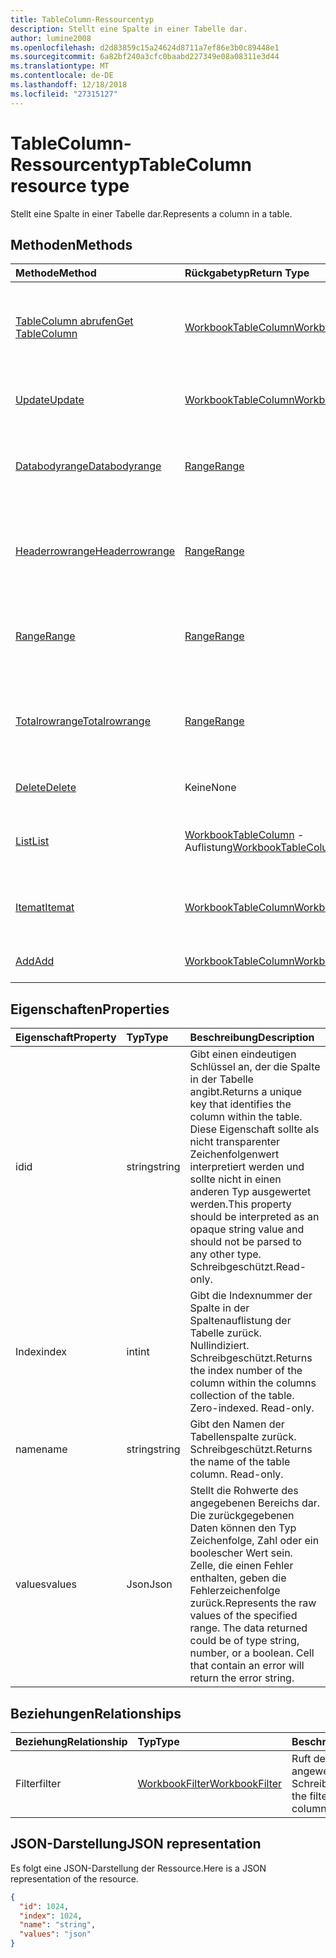 ```yaml
---
title: TableColumn-Ressourcentyp
description: Stellt eine Spalte in einer Tabelle dar.
author: lumine2008
ms.openlocfilehash: d2d83859c15a24624d8711a7ef86e3b0c89448e1
ms.sourcegitcommit: 6a82bf240a3cfc0baabd227349e08a08311e3d44
ms.translationtype: MT
ms.contentlocale: de-DE
ms.lasthandoff: 12/18/2018
ms.locfileid: "27315127"
---
```

# <a name="tablecolumn-resource-type"></a><span data-ttu-id="0dd6f-103">TableColumn-Ressourcentyp</span><span class="sxs-lookup"><span data-stu-id="0dd6f-103">TableColumn resource type</span></span>

<span data-ttu-id="0dd6f-104">Stellt eine Spalte in einer Tabelle dar.</span><span class="sxs-lookup"><span data-stu-id="0dd6f-104">Represents a column in a table.</span></span>


## <a name="methods"></a><span data-ttu-id="0dd6f-105">Methoden</span><span class="sxs-lookup"><span data-stu-id="0dd6f-105">Methods</span></span>

| <span data-ttu-id="0dd6f-106">Methode</span><span class="sxs-lookup"><span data-stu-id="0dd6f-106">Method</span></span>           | <span data-ttu-id="0dd6f-107">Rückgabetyp</span><span class="sxs-lookup"><span data-stu-id="0dd6f-107">Return Type</span></span>    |<span data-ttu-id="0dd6f-108">Beschreibung</span><span class="sxs-lookup"><span data-stu-id="0dd6f-108">Description</span></span>|
|:---------------|:--------|:----------|
|[<span data-ttu-id="0dd6f-109">TableColumn abrufen</span><span class="sxs-lookup"><span data-stu-id="0dd6f-109">Get TableColumn</span></span>](../api/tablecolumn-get.md) | [<span data-ttu-id="0dd6f-110">WorkbookTableColumn</span><span class="sxs-lookup"><span data-stu-id="0dd6f-110">WorkbookTableColumn</span></span>](tablecolumn.md) |<span data-ttu-id="0dd6f-111">Dient zum Lesen der Eigenschaften und der Beziehungen des tableColumn-Objekts.</span><span class="sxs-lookup"><span data-stu-id="0dd6f-111">Read properties and relationships of tableColumn object.</span></span>|
|[<span data-ttu-id="0dd6f-112">Update</span><span class="sxs-lookup"><span data-stu-id="0dd6f-112">Update</span></span>](../api/tablecolumn-update.md) | [<span data-ttu-id="0dd6f-113">WorkbookTableColumn</span><span class="sxs-lookup"><span data-stu-id="0dd6f-113">WorkbookTableColumn</span></span>](tablecolumn.md) |<span data-ttu-id="0dd6f-114">Dient zum Aktualisieren des TableColumn-Objekts.</span><span class="sxs-lookup"><span data-stu-id="0dd6f-114">Update TableColumn object.</span></span> |
|[<span data-ttu-id="0dd6f-115">Databodyrange</span><span class="sxs-lookup"><span data-stu-id="0dd6f-115">Databodyrange</span></span>](../api/tablecolumn-databodyrange.md)|[<span data-ttu-id="0dd6f-116">Range</span><span class="sxs-lookup"><span data-stu-id="0dd6f-116">Range</span></span>](range.md)|<span data-ttu-id="0dd6f-117">Ruft das Bereichsobjekt ab, das mit dem Datenteil der Spalte verknüpft ist.</span><span class="sxs-lookup"><span data-stu-id="0dd6f-117">Gets the range object associated with the data body of the column.</span></span>|
|[<span data-ttu-id="0dd6f-118">Headerrowrange</span><span class="sxs-lookup"><span data-stu-id="0dd6f-118">Headerrowrange</span></span>](../api/tablecolumn-headerrowrange.md)|[<span data-ttu-id="0dd6f-119">Range</span><span class="sxs-lookup"><span data-stu-id="0dd6f-119">Range</span></span>](range.md)|<span data-ttu-id="0dd6f-120">Ruft das Bereichsobjekt ab, das mit der Überschriftenzeile der Spalte verknüpft ist.</span><span class="sxs-lookup"><span data-stu-id="0dd6f-120">Gets the range object associated with the header row of the column.</span></span>|
|[<span data-ttu-id="0dd6f-121">Range</span><span class="sxs-lookup"><span data-stu-id="0dd6f-121">Range</span></span>](../api/tablecolumn-range.md)|[<span data-ttu-id="0dd6f-122">Range</span><span class="sxs-lookup"><span data-stu-id="0dd6f-122">Range</span></span>](range.md)|<span data-ttu-id="0dd6f-123">Ruft das Bereichsobjekt ab, das mit der gesamten Spalte verknüpft ist.</span><span class="sxs-lookup"><span data-stu-id="0dd6f-123">Gets the range object associated with the entire column.</span></span>|
|[<span data-ttu-id="0dd6f-124">Totalrowrange</span><span class="sxs-lookup"><span data-stu-id="0dd6f-124">Totalrowrange</span></span>](../api/tablecolumn-totalrowrange.md)|[<span data-ttu-id="0dd6f-125">Range</span><span class="sxs-lookup"><span data-stu-id="0dd6f-125">Range</span></span>](range.md)|<span data-ttu-id="0dd6f-126">Ruft das Bereichsobjekt ab, das mit der Ergebniszeile der Spalte verknüpft ist.</span><span class="sxs-lookup"><span data-stu-id="0dd6f-126">Gets the range object associated with the totals row of the column.</span></span>|
|[<span data-ttu-id="0dd6f-127">Delete</span><span class="sxs-lookup"><span data-stu-id="0dd6f-127">Delete</span></span>](../api/tablecolumn-delete.md)|<span data-ttu-id="0dd6f-128">Keine</span><span class="sxs-lookup"><span data-stu-id="0dd6f-128">None</span></span>|<span data-ttu-id="0dd6f-129">Löscht die Spalte aus der Tabelle.</span><span class="sxs-lookup"><span data-stu-id="0dd6f-129">Deletes the column from the table.</span></span>|
|[<span data-ttu-id="0dd6f-130">List</span><span class="sxs-lookup"><span data-stu-id="0dd6f-130">List</span></span>](../api/tablecolumn-list.md) | <span data-ttu-id="0dd6f-131">[WorkbookTableColumn](tablecolumn.md) -Auflistung</span><span class="sxs-lookup"><span data-stu-id="0dd6f-131">[WorkbookTableColumn](tablecolumn.md) collection</span></span> |<span data-ttu-id="0dd6f-132">Dient zum Abrufen der tableColumn-Objektsammlung.</span><span class="sxs-lookup"><span data-stu-id="0dd6f-132">Get tableColumn object collection.</span></span> |
|[<span data-ttu-id="0dd6f-133">Itemat</span><span class="sxs-lookup"><span data-stu-id="0dd6f-133">Itemat</span></span>](../api/tablecolumncollection-itemat.md)|[<span data-ttu-id="0dd6f-134">WorkbookTableColumn</span><span class="sxs-lookup"><span data-stu-id="0dd6f-134">WorkbookTableColumn</span></span>](tablecolumn.md)|<span data-ttu-id="0dd6f-135">Ruft eine Spalte anhand ihrer Position in der Auflistung ab.</span><span class="sxs-lookup"><span data-stu-id="0dd6f-135">Gets a column based on its position in the collection.</span></span>|
|[<span data-ttu-id="0dd6f-136">Add</span><span class="sxs-lookup"><span data-stu-id="0dd6f-136">Add</span></span>](../api/tablecolumncollection-add.md)|[<span data-ttu-id="0dd6f-137">WorkbookTableColumn</span><span class="sxs-lookup"><span data-stu-id="0dd6f-137">WorkbookTableColumn</span></span>](tablecolumn.md)|<span data-ttu-id="0dd6f-138">Fügt der Tabelle eine neue Spalte hinzu.</span><span class="sxs-lookup"><span data-stu-id="0dd6f-138">Adds a new column to the table.</span></span>|

## <a name="properties"></a><span data-ttu-id="0dd6f-139">Eigenschaften</span><span class="sxs-lookup"><span data-stu-id="0dd6f-139">Properties</span></span>
| <span data-ttu-id="0dd6f-140">Eigenschaft</span><span class="sxs-lookup"><span data-stu-id="0dd6f-140">Property</span></span>     | <span data-ttu-id="0dd6f-141">Typ</span><span class="sxs-lookup"><span data-stu-id="0dd6f-141">Type</span></span>   |<span data-ttu-id="0dd6f-142">Beschreibung</span><span class="sxs-lookup"><span data-stu-id="0dd6f-142">Description</span></span>|
|:---------------|:--------|:----------|
|<span data-ttu-id="0dd6f-143">id</span><span class="sxs-lookup"><span data-stu-id="0dd6f-143">id</span></span>|<span data-ttu-id="0dd6f-144">string</span><span class="sxs-lookup"><span data-stu-id="0dd6f-144">string</span></span>|<span data-ttu-id="0dd6f-145">Gibt einen eindeutigen Schlüssel an, der die Spalte in der Tabelle angibt.</span><span class="sxs-lookup"><span data-stu-id="0dd6f-145">Returns a unique key that identifies the column within the table.</span></span> <span data-ttu-id="0dd6f-146">Diese Eigenschaft sollte als nicht transparenter Zeichenfolgenwert interpretiert werden und sollte nicht in einen anderen Typ ausgewertet werden.</span><span class="sxs-lookup"><span data-stu-id="0dd6f-146">This property should be interpreted as an opaque string value and should not be parsed to any other type.</span></span> <span data-ttu-id="0dd6f-147">Schreibgeschützt.</span><span class="sxs-lookup"><span data-stu-id="0dd6f-147">Read-only.</span></span>|
|<span data-ttu-id="0dd6f-148">Index</span><span class="sxs-lookup"><span data-stu-id="0dd6f-148">index</span></span>|<span data-ttu-id="0dd6f-149">int</span><span class="sxs-lookup"><span data-stu-id="0dd6f-149">int</span></span>|<span data-ttu-id="0dd6f-p102">Gibt die Indexnummer der Spalte in der Spaltenauflistung der Tabelle zurück. Nullindiziert. Schreibgeschützt.</span><span class="sxs-lookup"><span data-stu-id="0dd6f-p102">Returns the index number of the column within the columns collection of the table. Zero-indexed. Read-only.</span></span>|
|<span data-ttu-id="0dd6f-153">name</span><span class="sxs-lookup"><span data-stu-id="0dd6f-153">name</span></span>|<span data-ttu-id="0dd6f-154">string</span><span class="sxs-lookup"><span data-stu-id="0dd6f-154">string</span></span>|<span data-ttu-id="0dd6f-p103">Gibt den Namen der Tabellenspalte zurück. Schreibgeschützt.</span><span class="sxs-lookup"><span data-stu-id="0dd6f-p103">Returns the name of the table column. Read-only.</span></span>|
|<span data-ttu-id="0dd6f-157">values</span><span class="sxs-lookup"><span data-stu-id="0dd6f-157">values</span></span>|<span data-ttu-id="0dd6f-158">Json</span><span class="sxs-lookup"><span data-stu-id="0dd6f-158">Json</span></span>|<span data-ttu-id="0dd6f-p104">Stellt die Rohwerte des angegebenen Bereichs dar. Die zurückgegebenen Daten können den Typ Zeichenfolge, Zahl oder ein boolescher Wert sein. Zelle, die einen Fehler enthalten, geben die Fehlerzeichenfolge zurück.</span><span class="sxs-lookup"><span data-stu-id="0dd6f-p104">Represents the raw values of the specified range. The data returned could be of type string, number, or a boolean. Cell that contain an error will return the error string.</span></span>|

## <a name="relationships"></a><span data-ttu-id="0dd6f-162">Beziehungen</span><span class="sxs-lookup"><span data-stu-id="0dd6f-162">Relationships</span></span>
| <span data-ttu-id="0dd6f-163">Beziehung</span><span class="sxs-lookup"><span data-stu-id="0dd6f-163">Relationship</span></span> | <span data-ttu-id="0dd6f-164">Typ</span><span class="sxs-lookup"><span data-stu-id="0dd6f-164">Type</span></span>   |<span data-ttu-id="0dd6f-165">Beschreibung</span><span class="sxs-lookup"><span data-stu-id="0dd6f-165">Description</span></span>|
|:---------------|:--------|:----------|
|<span data-ttu-id="0dd6f-166">Filter</span><span class="sxs-lookup"><span data-stu-id="0dd6f-166">filter</span></span>|[<span data-ttu-id="0dd6f-167">WorkbookFilter</span><span class="sxs-lookup"><span data-stu-id="0dd6f-167">WorkbookFilter</span></span>](filter.md)|<span data-ttu-id="0dd6f-p105">Ruft den auf die Salte angewendeten Filter ab. Schreibgeschützt.</span><span class="sxs-lookup"><span data-stu-id="0dd6f-p105">Retrieve the filter applied to the column. Read-only.</span></span>|

## <a name="json-representation"></a><span data-ttu-id="0dd6f-170">JSON-Darstellung</span><span class="sxs-lookup"><span data-stu-id="0dd6f-170">JSON representation</span></span>

<span data-ttu-id="0dd6f-171">Es folgt eine JSON-Darstellung der Ressource.</span><span class="sxs-lookup"><span data-stu-id="0dd6f-171">Here is a JSON representation of the resource.</span></span>

<!--{
  "blockType": "resource",
  "optionalProperties": [],
  "keyProperty": "id",
  "baseType": "microsoft.graph.entity",
  "@odata.type": "microsoft.graph.workbookTableColumn"
}-->

```json
{
  "id": 1024,
  "index": 1024,
  "name": "string",
  "values": "json"
}

```

<!-- uuid: 8fcb5dbc-d5aa-4681-8e31-b001d5168d79
2015-10-25 14:57:30 UTC -->
<!-- {
  "type": "#page.annotation",
  "description": "TableColumn resource",
  "keywords": "",
  "section": "documentation",
  "tocPath": ""
}-->
